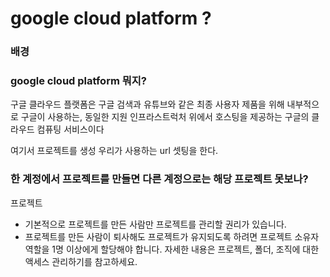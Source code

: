 # google cloud platform ?

### 배경


### google cloud platform 뭐지?
구글 클라우드 플랫폼은
구글 검색과 유튜브와 같은 최종 사용자 제품을 위해 내부적으로 구글이 사용하는,
동일한 지원 인프라스트럭처 위에서 호스팅을 제공하는 구글의 클라우드 컴퓨팅 서비스이다

여기서 프로젝트를 생성
우리가 사용하는 url 셋팅을 한다.


### 한 계정에서 프로젝트를 만들면 다른 계정으로는 해당 프로젝트 못보나?

프로젝트

* 기본적으로 프로젝트를 만든 사람만 프로젝트를 관리할 권리가 있습니다.
* 프로젝트를 만든 사람이 퇴사해도 프로젝트가 유지되도록 하려면 프로젝트 소유자 역할을 1명 이상에게 할당해야 합니다. 자세한 내용은 프로젝트, 폴더, 조직에 대한 액세스 관리하기를 참고하세요.



